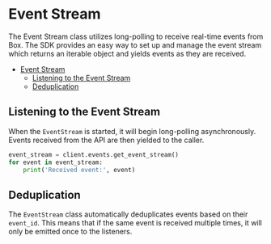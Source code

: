 # Event Stream

The Event Stream class utilizes long-polling to receive real-time events from Box. The SDK provides an easy way to set up and manage the event stream which returns an iterable object and yields events as they are received.

<!-- START doctoc generated TOC please keep comment here to allow auto update -->
<!-- DON'T EDIT THIS SECTION, INSTEAD RE-RUN doctoc TO UPDATE -->

- [Event Stream](#event-stream)
  - [Listening to the Event Stream](#listening-to-the-event-stream)
  - [Deduplication](#deduplication)

<!-- END doctoc generated TOC please keep comment here to allow auto update -->

## Listening to the Event Stream

When the `EventStream` is started, it will begin long-polling asynchronously. Events received from the API are then yielded to the caller.

```python
event_stream = client.events.get_event_stream()
for event in event_stream:
    print('Received event:', event)
```

## Deduplication

The `EventStream` class automatically deduplicates events based on their `event_id`. This means that if the same event is received multiple times, it will only be emitted once to the listeners.
